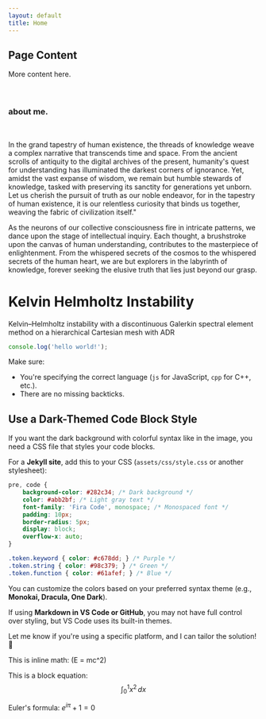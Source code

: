 ```yaml
---
layout: default
title: Home
---
```


<h2>Page Content</h2>
More content here.

<!--------------- hero image starts here --------------->
<div class="container">
    <div class="row">
        <div class="about image wow animate__animated animate__fadeInUp" data-wow-duration="1s" data-wow-delay="0.5s"></div>
    </div>
</div>

<!--------------- hero section starts here --------------->
<div class="container">
    <div class="hero-content">
        <br><br>
          <div class="row">
                <h3  class="wow animate__animated animate__fadeInUp" data-wow-duration="2s" data-wow-delay="0.5s">about me.</h3><br>
                <p class="wow animate__animated animate__fadeInUp">In the grand tapestry of human existence, the threads of knowledge weave a complex narrative that transcends time and space. From the ancient scrolls of antiquity to the digital archives of the present, humanity's quest for understanding has illuminated the darkest corners of ignorance. Yet, amidst the vast expanse of wisdom, we remain but humble stewards of knowledge, tasked with preserving its sanctity for generations yet unborn. Let us cherish the pursuit of truth as our noble endeavor, for in the tapestry of human existence, it is our relentless curiosity that binds us together, weaving the fabric of civilization itself."</p>
                <p class="wow animate__animated animate__fadeInUp" data-wow-delay="0.2s">As the neurons of our collective consciousness fire in intricate patterns, we dance upon the stage of intellectual inquiry. Each thought, a brushstroke upon the canvas of human understanding, contributes to the masterpiece of enlightenment. From the whispered secrets of the cosmos to the whispered secrets of the human heart, we are but explorers in the labyrinth of knowledge, forever seeking the elusive truth that lies just beyond our grasp.</p>
          </div>
    </div>
</div>
<!--------------- hero section ends here --------------->


# Kelvin Helmholtz Instability

Kelvin–Helmholtz instability with a discontinuous Galerkin spectral element method on a hierarchical Cartesian mesh with ADR


```js
console.log('hello world!');
```

 
Make sure:
- You're specifying the correct language (`js` for JavaScript, `cpp` for C++, etc.).
- There are no missing backticks.

## **Use a Dark-Themed Code Block Style**  
If you want the dark background with colorful syntax like in the image, you need a CSS file that styles your code blocks.  

For a **Jekyll site**, add this to your CSS (`assets/css/style.css` or another stylesheet):  

```css
pre, code {
    background-color: #282c34; /* Dark background */
    color: #abb2bf; /* Light gray text */
    font-family: 'Fira Code', monospace; /* Monospaced font */
    padding: 10px;
    border-radius: 5px;
    display: block;
    overflow-x: auto;
}

.token.keyword { color: #c678dd; } /* Purple */
.token.string { color: #98c379; } /* Green */
.token.function { color: #61afef; } /* Blue */
```

You can customize the colors based on your preferred syntax theme (e.g., **Monokai, Dracula, One Dark**).  

If using **Markdown in VS Code or GitHub**, you may not have full control over styling, but VS Code uses its built-in themes.  

Let me know if you're using a specific platform, and I can tailor the solution! 🚀


This is inline math: \(E = mc^2\)

This is a block equation:  
$$ \int_0^1 x^2 \,dx $$

Euler's formula: $e^{i\pi} + 1 = 0$
